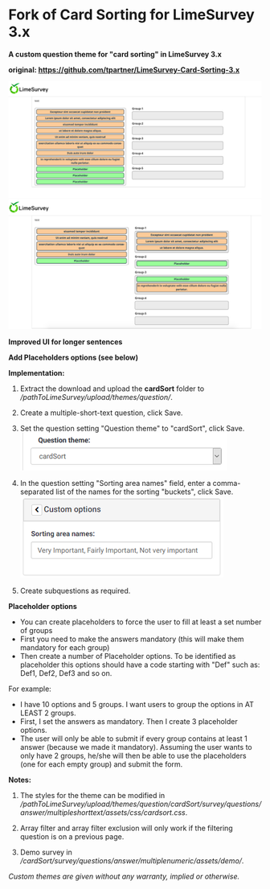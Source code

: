 # Fork of Card Sorting for LimeSurvey 3.x

**A custom question theme for "card sorting" in LimeSurvey 3.x**

**original: https://github.com/tpartner/LimeSurvey-Card-Sorting-3.x**

![Image Card Sorting](/cardSort/survey/questions/answer/multipleshorttext/assets/images/screen2.png)
![Image Card Sorting](/cardSort/survey/questions/answer/multipleshorttext/assets/images/screen1.png)

**Improved UI for longer sentences**

**Add Placeholders options (see below)**


**Implementation:**

1) Extract the download and upload the **cardSort** folder to */pathToLimeSurvey/upload/themes/question/*.

2) Create a multiple-short-text question, click Save.

3) Set the question setting "Question theme" to "cardSort", click Save.  
![Image Select cardSort](/cardSort/survey/questions/answer/multipleshorttext/assets/images/card_sort_3.x_1.png)

4) In the question setting "Sorting area names" field, enter a comma-separated list of the names for the sorting "buckets", click Save.  
![Image Enter Bucket names](/cardSort/survey/questions/answer/multipleshorttext/assets/images/card_sort_3.x_2.png)

5) Create subquestions as required.

**Placeholder options**

- You can create placeholders to force the user to fill at least a set number of groups
- First you need to make the answers mandatory (this will make them mandatory for each group)
- Then create a number of Placeholder options. To be identified as placeholder this options should have a code starting with "Def" such as: Def1, Def2, Def3 and so on.

For example:
- I have 10 options and 5 groups. I want users to group the options in AT LEAST 2 groups.
- First, I set the answers as mandatory. Then I create 3 placeholder options.
- The user will only be able to submit if every group contains at least 1 answer (because we made it mandatory). Assuming the user wants to only have 2 groups, he/she will then be able to use the placeholders (one for each empty group) and submit the form.

**Notes:**

1) The styles for the theme can be modified in */pathToLimeSurvey/upload/themes/question/cardSort/survey/questions/answer/multipleshorttext/assets/css/cardsort.css*.

2) Array filter and array filter exclusion will only work if the filtering question is on a previous page.

3) Demo survey in */cardSort/survey/questions/answer/multiplenumeric/assets/demo/*.
    
    
*Custom themes are given without any warranty, implied or otherwise.*
